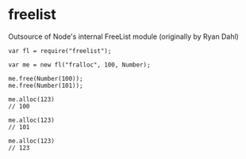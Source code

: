 # freelist
Outsource of Node's internal FreeList module (originally by Ryan Dahl)

	var fl = require("freelist");

	var me = new fl("fralloc", 100, Number);

	me.free(Number(100));
	me.free(Number(101));

	me.alloc(123)
	// 100

	me.alloc(123)
	// 101

	me.alloc(123)
	// 123
